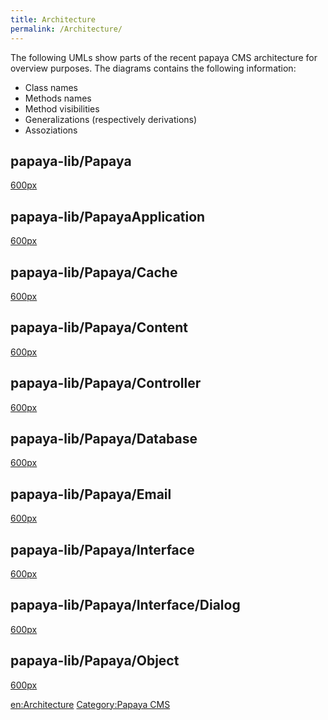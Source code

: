 ```yaml
---
title: Architecture
permalink: /Architecture/
---
```


The following UMLs show parts of the recent papaya CMS architecture for overview purposes.
The diagrams contains the following information:

-   Class names
-   Methods names
-   Method visibilities
-   Generalizations (respectively derivations)
-   Assoziations

papaya-lib/Papaya
-----------------

[600px](/File:Papaya.png.md)

papaya-lib/PapayaApplication
----------------------------

[600px](/File:PapayaApplication.png.md)

papaya-lib/Papaya/Cache
-----------------------

[600px](/File:PapayaCache.png.md)

papaya-lib/Papaya/Content
-------------------------

[600px](/File:PapayaContent.png.md)

papaya-lib/Papaya/Controller
----------------------------

[600px](/File:PapayaController.png.md)

papaya-lib/Papaya/Database
--------------------------

[600px](/File:PapayaDatabase.png.md)

papaya-lib/Papaya/Email
-----------------------

[600px](/File:PapayaEmail.png.md)

papaya-lib/Papaya/Interface
---------------------------

[600px](/File:PapayaInterface.png.md)

papaya-lib/Papaya/Interface/Dialog
----------------------------------

[600px](/File:PapayaInterfaceDialog.png.md)

papaya-lib/Papaya/Object
------------------------

[600px](/File:PapayaInterfaceDialog.png.md)

[en:Architecture](/en:Architecture.md) [Category:Papaya CMS](export_en/Category:Papaya_CMS.md)